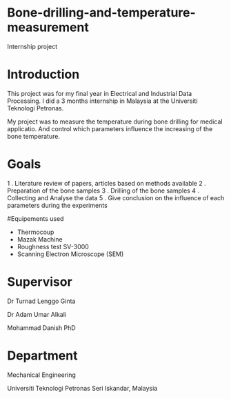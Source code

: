 # Bone-drilling-and-temperature-measurement
Internship project

# Introduction
This project was for my final year in Electrical and Industrial Data Processing. 
I did a 3 months internship in Malaysia  at the Universiti Teknologi Petronas.

My project was to measure the temperature during bone drilling for medical applicatio.
And control which parameters influence the increasing of the bone temperature.

# Goals 
1 . Literature review of papers, articles based on methods available
2 . Preparation of the bone samples
3 . Drilling of the bone samples
4 . Collecting and Analyse the data
5 . Give conclusion on the influence of each parameters during the experiments

#Equipements used
- Thermocoup
- Mazak Machine
- Roughness test SV-3000
- Scanning Electron Microscope (SEM)

# Supervisor
Dr Turnad Lenggo Ginta

Dr Adam Umar Alkali

Mohammad Danish PhD 


# Department
Mechanical Engineering

Universiti Teknologi Petronas 
Seri Iskandar, Malaysia

